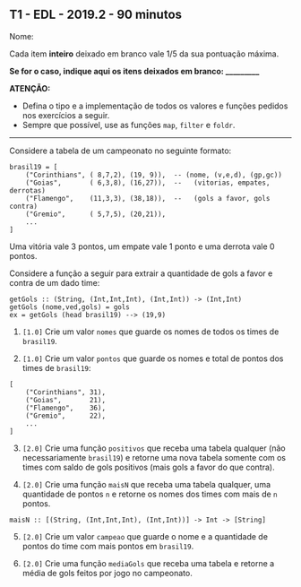 <!--
pandoc t1-192.md -V geometry:margin=0.8in -V fontsize:11pt -s -o t1-192.pdf 
-->

<meta http-equiv="Content-Type" content="text/html; charset=UTF-8"/></p>        

T1 - EDL - 2019.2 - 90 minutos
------------------------------

Nome:

Cada item **inteiro** deixado em branco vale 1/5 da sua pontuação máxima.

**Se for o caso, indique aqui os itens deixados em branco: _________**

**ATENÇÃO:**

- Defina o tipo e a implementação de todos os valores e funções pedidos nos
  exercícios a seguir.
- Sempre que possível, use as funções `map`, `filter` e `foldr`.
<!-- (ou seja, não defina novas funções recursivas).-->

-------------------------------------------------------------------------------

Considere a tabela de um campeonato no seguinte formato:

```
brasil19 = [
    ("Corinthians", ( 8,7,2), (19, 9)),  -- (nome, (v,e,d), (gp,gc))
    ("Goias",       ( 6,3,8), (16,27)),  --   (vitorias, empates, derrotas)
    ("Flamengo",    (11,3,3), (38,18)),  --   (gols a favor, gols contra)
    ("Gremio",      ( 5,7,5), (20,21)),
    ...
]
```

Uma vitória vale 3 pontos, um empate vale 1 ponto e uma derrota vale 0 pontos.

Considere a função a seguir para extrair a quantidade de gols a favor e contra
de um dado time:

```
getGols :: (String, (Int,Int,Int), (Int,Int)) -> (Int,Int)
getGols (nome,ved,gols) = gols
ex = getGols (head brasil19) --> (19,9)
```

1. `[1.0]` Crie um valor `nomes`  que guarde os nomes de todos os times de `brasil19`.

2. `[1.0]` Crie um valor `pontos` que guarde os nomes e total de pontos dos times de
   `brasil19`:

```
[
    ("Corinthians", 31),
    ("Goias",       21),
    ("Flamengo",    36),
    ("Gremio",      22),
    ...
]
```

3. `[2.0]` Crie uma função `positivos` que receba uma tabela qualquer (não
   necessariamente `brasil19`) e retorne uma nova tabela somente com os times
   com saldo de gols positivos (mais gols a favor do que contra).

4. `[2.0]` Crie uma função `maisN` que receba uma tabela qualquer, uma
   quantidade de pontos `n` e retorne os nomes dos times com mais de `n` pontos.

```
maisN :: [(String, (Int,Int,Int), (Int,Int))] -> Int -> [String]
```

5. `[2.0]` Crie um valor `campeao` que guarde o nome e a quantidade de pontos
    do time com mais pontos em `brasil19`.

6. `[2.0]` Crie uma função `mediaGols` que receba uma tabela e retorne a média
    de gols feitos por jogo no campeonato.
